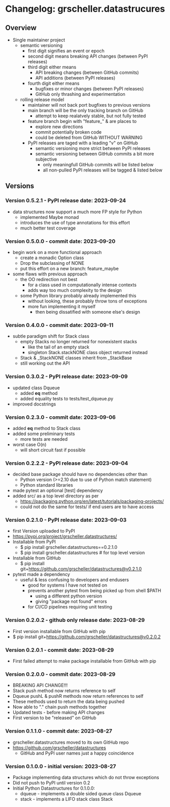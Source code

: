 # Changelog: grscheller.datastrucures

## Overview

* Single maintainer project
  * semantic versioning
    * first digit signifies an event or epoch
    * second digit means breaking API changes (between PyPI releases)
    * third digit either means
      * API breaking changes (between GitHub commits)
      * API additions (between PyPI releases)
    * fourth digit either means
      * bugfixes or minor changes (between PyPI releases)
      * GitHub only thrashing and experimentation
  * rolling release model
    * maintainer will not back port bugfixes to previous versions
    * main branch will be the only tracking branch on GitHub
      * attempt to keep realatvely stable, but not fully tested
    * feature branch begin with "feature_" & are places to
      * explore new directions
      * commit potentially broken code
      * could be deleted from GitHub WITHOUT WARNING
    * PyPI releases are taged with a leading "v" on GitHub
      * semantic versioning more strict between PyPI releases
      * semantic versioning between GitHub commits a bit more subjective
        * only meaningfull GitHub commits will be listed below
        * all non-pulled PyPI releases will be tagged & listed below

## Versions

### Version 0.5.2.1 - PyPI release date: 2023-09-24
* data structures now support a much more FP style for Python 
  * implemented Maybe monad
  * introduces the use of type annotations for this effort
  * much better test coverage

### Version 0.5.0.0 - commit date: 2023-09-20
* begin work on a more functional approach
  * create a monadic Option class
  * Drop the subclassing of NONE
  * put this effort on a new branch: feature_maybe
* some flaws with previous approach
  * the OO redirection not best
    * for a class used in computationally intense contexts
    * adds way too much complexity to the design
  * some Python library probably already implemented this
    * without looking, these probably throw tons of exceptions
    * more fun implementing it myself
      * then being dissatified with someone else's design

### Version 0.4.0.0 - commit date: 2023-09-11
* subtle paradigm shift for Stack class
  * empty Stacks no longer returned for nonexistent stacks
    * like the tail of an empty stack
    * singleton Stack.stackNONE class object returned instead
  * Stack & _StackNONE classes inherit from _StackBase
  * still working out the API

### Version 0.3.0.2 - PyPI release date: 2023-09-09
* updated class Dqueue
  * added __eq__ method
  * added equality tests to tests/test_dqueue.py
* improved docstrings

### Version 0.2.3.0 - commit date: 2023-09-06

* added __eq__ method to Stack class
* added some preliminary tests
  * more tests are needed
* worst case O(n)
  * will short circuit fast if possible

### Version 0.2.2.2 - PyPI release date: 2023-09-04

* decided base package should have no dependencies other than
  * Python version (>=2.10 due to use of Python match statement)
  * Python standard libraries
* made pytest an optional \[test\] dependency
* added src/ as a top level directory as per
  * https://packaging.python.org/en/latest/tutorials/packaging-projects/
  * could not do the same for tests/ if end users are to have access

### Version 0.2.1.0 - PyPI release date: 2023-09-03

* first Version uploaded to PyPI
* https://pypi.org/project/grscheller.datastructures/
* Installable from PyPI
  * $ pip install grscheller.datastructures==0.2.1.0
  * $ pip install grscheller.datastructures # for top level version
* Installable from GitHub
  * $ pip install git+https://github.com/grscheller/datastructures@v0.2.1.0
* pytest made a dependency
  * useful & less confusing to developers and endusers
    * good for systems I have not tested on
    * prevents another pytest from being picked up from shell $PATH
      * using a different python version
      * giving "package not found" errors
    * for CI/CD pipelines requiring unit testing

### Version 0.2.0.2 - github only release date: 2023-08-29

* First version installable from GitHub with pip
* $ pip install git+https://github.com/grscheller/datastructures@v0.2.0.2

### Version 0.2.0.1 - commit date: 2023-08-29

* First failed attempt to make package installable from GitHub with pip

### Version 0.2.0.0 - commit date: 2023-08-29

* BREAKING API CHANGE!!!
* Stack push method now returns reference to self
* Dqueue pushL & pushR methods now return references to self
* These methods used to return the data being pushed
* Now able to "." chain push methods together
* Updated tests - before making API changes
* First version to be "released" on GitHub

### Version 0.1.1.0 - commit date: 2023-08-27

* grscheller.datastructures moved to its own GitHub repo
* https://github.com/grscheller/datastructures
  * GitHub and PyPI user names just a happy coincidence

### Version 0.1.0.0 - initial version: 2023-08-27

* Package implementing data structures which do not throw exceptions
* Did not push to PyPI until version 0.2
* Initial Python Datastructures for 0.1.0.0:
  * dqueue - implements a double sided queue class Dqueue
  * stack - implements a LIFO stack class Stack
